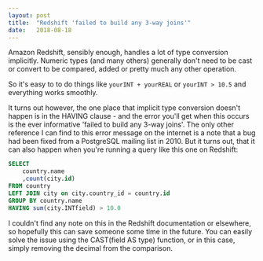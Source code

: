 ```yaml
---
layout: post
title:  "Redshift 'failed to build any 3-way joins'"
date:   2018-08-18
---
```


Amazon Redshift, sensibly enough, handles a lot of type conversion implicitly. Numeric types (and many others) generally don't need to be cast or convert to be compared, added or pretty much any other operation.

So it's easy to to do things like `yourINT + yourREAL` or `yourINT > 10.5` and everything works smoothly.

It turns out however, the one place that implicit type conversion doesn't happen is in the HAVING clause - and the error you'll get when this occurs is the ever informative 'failed to build any 3-way joins'. The only other reference I can find to this error message on the internet is a note that a bug had been fixed from a PostgreSQL mailing list in 2010. But it turns out, that it can also happen when you're running a query like this one on Redshift:

```sql
SELECT
	country.name
	,count(city.id)
FROM country
LEFT JOIN city on city.country_id = country.id
GROUP BY country.name
HAVING sum(city.INTfield) > 10.0
``` 

I couldn't find any note on this in the Redshift documentation or elsewhere, so hopefully this can save someone some time in the future. You can easily solve the issue using the CAST(field AS type) function, or in this case, simply removing the decimal from the comparison.
